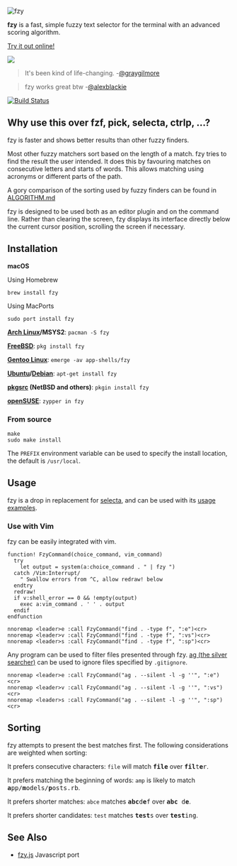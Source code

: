 ![fzy](http://i.hawth.ca/u/fzy-github.svg)

**fzy** is a fast, simple fuzzy text selector for the terminal with an advanced scoring algorithm.

[Try it out online!](http://jhawthorn.github.io/fzy-demo)

![](http://i.hawth.ca/u/fzy_animated_demo.svg)

<blockquote>
It's been kind of life-changing.
-<a href="https://github.com/graygilmore/">@graygilmore</a>
</blockquote>

<blockquote>
fzy works great btw
-<a href="https://twitter.com/alexblackie/status/719297828892188672">@alexblackie</a>
</blockquote>

[![Build Status](https://travis-ci.org/jhawthorn/fzy.svg?branch=master)](https://travis-ci.org/jhawthorn/fzy)

## Why use this over fzf, pick, selecta, ctrlp, ...?

fzy is faster and shows better results than other fuzzy finders.

Most other fuzzy matchers sort based on the length of a match. fzy tries to
find the result the user intended. It does this by favouring matches on
consecutive letters and starts of words. This allows matching using acronyms or
different parts of the path.

A gory comparison of the sorting used by fuzzy finders can be found in [ALGORITHM.md](ALGORITHM.md)

fzy is designed to be used both as an editor plugin and on the command line.
Rather than clearing the screen, fzy displays its interface directly below the current cursor position, scrolling the screen if necessary.

## Installation

**macOS**

Using Homebrew

    brew install fzy

Using MacPorts

    sudo port install fzy

**[Arch Linux](https://www.archlinux.org/packages/?sort=&q=fzy&maintainer=&flagged=)/MSYS2**: `pacman -S fzy`

**[FreeBSD](https://www.freebsd.org/cgi/ports.cgi?query=fzy&stype=all)**: `pkg install fzy`

**[Gentoo Linux](https://packages.gentoo.org/packages/app-shells/fzy)**: `emerge -av app-shells/fzy`

**[Ubuntu](https://packages.ubuntu.com/search?keywords=fzy&searchon=names&suite=bionic&section=all)/[Debian](https://packages.debian.org/search?keywords=fzy&searchon=names&suite=all&section=all)**: `apt-get install fzy`

**[pkgsrc](http://pkgsrc.se/misc/fzy) (NetBSD and others)**: `pkgin install fzy`

**[openSUSE](https://software.opensuse.org/package/fzy)**: `zypper in fzy`

### From source

    make
    sudo make install

The `PREFIX` environment variable can be used to specify the install location,
the default is `/usr/local`.

## Usage

fzy is a drop in replacement for [selecta](https://github.com/garybernhardt/selecta), and can be used with its [usage examples](https://github.com/garybernhardt/selecta#usage-examples).

### Use with Vim

fzy can be easily integrated with vim.

``` vim
function! FzyCommand(choice_command, vim_command)
  try
    let output = system(a:choice_command . " | fzy ")
  catch /Vim:Interrupt/
    " Swallow errors from ^C, allow redraw! below
  endtry
  redraw!
  if v:shell_error == 0 && !empty(output)
    exec a:vim_command . ' ' . output
  endif
endfunction

nnoremap <leader>e :call FzyCommand("find . -type f", ":e")<cr>
nnoremap <leader>v :call FzyCommand("find . -type f", ":vs")<cr>
nnoremap <leader>s :call FzyCommand("find . -type f", ":sp")<cr>
```

Any program can be used to filter files presented through fzy. [ag (the silver searcher)](https://github.com/ggreer/the_silver_searcher) can be used to ignore files specified by `.gitignore`.

``` vim
nnoremap <leader>e :call FzyCommand("ag . --silent -l -g ''", ":e")<cr>
nnoremap <leader>v :call FzyCommand("ag . --silent -l -g ''", ":vs")<cr>
nnoremap <leader>s :call FzyCommand("ag . --silent -l -g ''", ":sp")<cr>
```

## Sorting

fzy attempts to present the best matches first. The following considerations are weighted when sorting:

It prefers consecutive characters: `file` will match <tt><b>file</b></tt> over <tt><b>fil</b>t<b>e</b>r</tt>.

It prefers matching the beginning of words: `amp` is likely to match <tt><b>a</b>pp/<b>m</b>odels/<b>p</b>osts.rb</tt>.

It prefers shorter matches: `abce` matches <tt><b>abc</b>d<b>e</b>f</tt> over <tt><b>abc</b> d<b>e</b></tt>.

It prefers shorter candidates: `test` matches <tt><b>test</b>s</tt> over <tt><b>test</b>ing</b></tt>.

## See Also

* [fzy.js](https://github.com/jhawthorn/fzy.js) Javascript port


